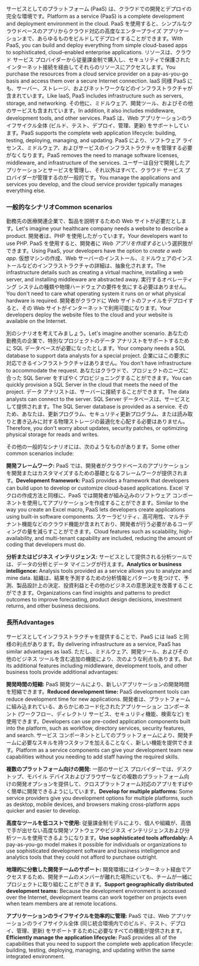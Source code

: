 <span data-ttu-id="a8f3a-101">サービスとしてのプラットフォーム (PaaS) は、クラウドでの開発とデプロイの完全な環境です。</span><span class="sxs-lookup"><span data-stu-id="a8f3a-101">Platform as a service (PaaS) is a complete development and deployment environment in the cloud.</span></span> <span data-ttu-id="a8f3a-102">PaaS を使用すると、シンプルなクラウドベースのアプリからクラウド対応の高度なエンタープライズ アプリケーションまで、あらゆるものをビルドしてデプロイすることができます。</span><span class="sxs-lookup"><span data-stu-id="a8f3a-102">With PaaS, you can build and deploy everything from simple cloud-based apps to sophisticated, cloud-enabled enterprise applications.</span></span> <span data-ttu-id="a8f3a-103">リソースは、クラウド サービス プロバイダーから従量課金制で購入し、セキュリティで保護されたインターネット接続を経由してそれらのリソースにアクセスします。</span><span class="sxs-lookup"><span data-stu-id="a8f3a-103">You purchase the resources from a cloud service provider on a pay-as-you-go basis and access them over a secure Internet connection.</span></span> <span data-ttu-id="a8f3a-104">IaaS 同様 PaaS にも、サーバー、ストレージ、およびネットワークなどのインフラストラクチャが含まれています。</span><span class="sxs-lookup"><span data-stu-id="a8f3a-104">Like IaaS, PaaS includes infrastructure such as servers, storage, and networking.</span></span> <span data-ttu-id="a8f3a-105">その他に、ミドルウェア、開発ツール、およびその他のサービスも含まれています。</span><span class="sxs-lookup"><span data-stu-id="a8f3a-105">In addition, it also includes middleware, development tools, and other services.</span></span> <span data-ttu-id="a8f3a-106">PaaS は、Web アプリケーションのライフサイクル全体 (ビルド、テスト、デプロイ、管理、更新) をサポートしています。</span><span class="sxs-lookup"><span data-stu-id="a8f3a-106">PaaS supports the complete web application lifecycle: building, testing, deploying, managing, and updating.</span></span> <span data-ttu-id="a8f3a-107">PaaS により、ソフトウェア ライセンス、ミドルウェア、およびサービスのインフラストラクチャを管理する必要がなくなります。</span><span class="sxs-lookup"><span data-stu-id="a8f3a-107">PaaS removes the need to manage software licenses, middleware, and infrastructure of the services.</span></span> <span data-ttu-id="a8f3a-108">ユーザーは自分で開発したアプリケーションとサービスを管理し、それ以外はすべて、クラウド サービス プロバイダーが管理するのが一般的です。</span><span class="sxs-lookup"><span data-stu-id="a8f3a-108">You manage the applications and services you develop, and the cloud service provider typically manages everything else.</span></span>

### <a name="common-scenarios"></a><span data-ttu-id="a8f3a-109">一般的なシナリオ</span><span class="sxs-lookup"><span data-stu-id="a8f3a-109">Common scenarios</span></span>

<span data-ttu-id="a8f3a-110">勤務先の医療関連企業で、製品を説明するための Web サイトが必要だとします。</span><span class="sxs-lookup"><span data-stu-id="a8f3a-110">Let's imagine your healthcare company needs a website to describe a product.</span></span> <span data-ttu-id="a8f3a-111">開発者は、PHP を使用したがっています。</span><span class="sxs-lookup"><span data-stu-id="a8f3a-111">Your developers want to use PHP.</span></span> <span data-ttu-id="a8f3a-112">PaaS を使用すると、開発者に *Web アプリを作成する*という選択肢ができます。</span><span class="sxs-lookup"><span data-stu-id="a8f3a-112">Using PaaS, your developers have the option to *create a web app*.</span></span> <span data-ttu-id="a8f3a-113">仮想マシンの作成、Web サーバーのインストール、ミドルウェアのインストールなどのインフラストラクチャの詳細は、抽象化されます。</span><span class="sxs-lookup"><span data-stu-id="a8f3a-113">The infrastructure details such as creating a virtual machine, installing a web server, and installing middleware are abstracted away.</span></span> <span data-ttu-id="a8f3a-114">実行するオペレーティング システムの種類や物理ハードウェアの要件を気にする必要はありません。</span><span class="sxs-lookup"><span data-stu-id="a8f3a-114">You don't need to care what operating system it runs on or what physical hardware is required.</span></span> <span data-ttu-id="a8f3a-115">開発者がクラウドに Web サイトのファイルをデプロイすると、その Web サイトがインターネットで利用可能になります。</span><span class="sxs-lookup"><span data-stu-id="a8f3a-115">Your developers deploy the website files to the cloud and your website is available on the Internet.</span></span>

<span data-ttu-id="a8f3a-116">別のシナリオを考えてみましょう。</span><span class="sxs-lookup"><span data-stu-id="a8f3a-116">Let's imagine another scenario.</span></span> <span data-ttu-id="a8f3a-117">あなたの勤務先の企業で、特別なプロジェクトのデータ アナリストをサポートするために SQL データベースが必要になったとします。</span><span class="sxs-lookup"><span data-stu-id="a8f3a-117">Your company needs a SQL database to support data analysts for a special project.</span></span> <span data-ttu-id="a8f3a-118">企業にはこの要求に対応できるインフラストラクチャはありません。</span><span class="sxs-lookup"><span data-stu-id="a8f3a-118">You don't have infrastructure to accommodate the request.</span></span> <span data-ttu-id="a8f3a-119">あなたはクラウドで、プロジェクトのニーズに合った SQL Server をすばやくプロビジョニングすることができます。</span><span class="sxs-lookup"><span data-stu-id="a8f3a-119">You can quickly provision a SQL Server in the cloud that meets the need of the project.</span></span> <span data-ttu-id="a8f3a-120">データ アナリストは、サーバーに接続することができます。</span><span class="sxs-lookup"><span data-stu-id="a8f3a-120">The data analysts can connect to the server.</span></span> <span data-ttu-id="a8f3a-121">SQL Server データベースは、サービスとして提供されます。</span><span class="sxs-lookup"><span data-stu-id="a8f3a-121">The SQL Server database is provided as a service.</span></span> <span data-ttu-id="a8f3a-122">そのため、あなたは、更新プログラム、セキュリティ更新プログラム、または読み取りと書き込みに対する物理ストレージの最適化を心配する必要はありません。</span><span class="sxs-lookup"><span data-stu-id="a8f3a-122">Therefore, you don't worry about updates, security patches, or optimizing physical storage for reads and writes.</span></span>

<span data-ttu-id="a8f3a-123">その他の一般的なシナリオには、次のようなものがあります。</span><span class="sxs-lookup"><span data-stu-id="a8f3a-123">Some other common scenarios include:</span></span>

<span data-ttu-id="a8f3a-124">**開発フレームワーク:** PaaS では、開発者がクラウドベースのアプリケーションを開発またはカスタマイズするための基礎となるフレームワークが提供されます。</span><span class="sxs-lookup"><span data-stu-id="a8f3a-124">**Development framework:** PaaS provides a framework that developers can build upon to develop or customize cloud-based applications.</span></span> <span data-ttu-id="a8f3a-125">Excel マクロの作成方法と同様に、PaaS では開発者が組み込みのソフトウェア コンポーネントを使用してアプリケーションを作成することができます。</span><span class="sxs-lookup"><span data-stu-id="a8f3a-125">Similar to the way you create an Excel macro, PaaS lets developers create applications using built-in software components.</span></span> <span data-ttu-id="a8f3a-126">スケーラビリティ、高可用性、マルチテナント機能などのクラウド機能が含まれており、開発者が行う必要があるコーディングの量を減らすことができます。</span><span class="sxs-lookup"><span data-stu-id="a8f3a-126">Cloud features such as scalability, high-availability, and multi-tenant capability are included, reducing the amount of coding that developers must do.</span></span>

<span data-ttu-id="a8f3a-127">**分析またはビジネス インテリジェンス:** サービスとして提供される分析ツールでは、データの分析とデータ マイニングが行えます。</span><span class="sxs-lookup"><span data-stu-id="a8f3a-127">**Analytics or business intelligence:** Analysis tools provided as a service allows you to analyze and mine data.</span></span> <span data-ttu-id="a8f3a-128">組織は、結果を予測するための分析情報とパターンを見つけて、予測、製品設計上の決定、投資利益とその他のビジネスの意思決定を改善することができます。</span><span class="sxs-lookup"><span data-stu-id="a8f3a-128">Organizations can find insights and patterns to predict outcomes to improve forecasting, product design decisions, investment returns, and other business decisions.</span></span>

### <a name="advantages"></a><span data-ttu-id="a8f3a-129">長所</span><span class="sxs-lookup"><span data-stu-id="a8f3a-129">Advantages</span></span>

<span data-ttu-id="a8f3a-130">サービスとしてインフラストラクチャを提供することで、PaaS には IaaS と同様の利点があります。</span><span class="sxs-lookup"><span data-stu-id="a8f3a-130">By delivering infrastructure as a service, PaaS has similar advantages as IaaS.</span></span> <span data-ttu-id="a8f3a-131">ただし、ミドルウェア、開発ツール、およびその他のビジネス ツールを含む追加の機能により、次のような利点もあります。</span><span class="sxs-lookup"><span data-stu-id="a8f3a-131">But its additional features including middleware, development tools, and other business tools provide additional advantages:</span></span>

<span data-ttu-id="a8f3a-132">**開発時間の短縮:** PaaS 開発ツールにより、新しいアプリケーションの開発時間を短縮できます。</span><span class="sxs-lookup"><span data-stu-id="a8f3a-132">**Reduced development time:** PaaS development tools can reduce development time for new applications.</span></span> <span data-ttu-id="a8f3a-133">開発者は、プラットフォームに組み込まれている、あらかじめコード化されたアプリケーション コンポーネント (ワークフロー、ディレクトリ サービス、セキュリティ機能、検索など) を使用できます。</span><span class="sxs-lookup"><span data-stu-id="a8f3a-133">Developers can use pre-coded application components built into the platform, such as workflow, directory services, security features, and search.</span></span> <span data-ttu-id="a8f3a-134">サービス コンポーネントとしてのプラットフォームにより、開発チームに必要なスキルを持つスタッフを加えることなく、新しい機能を提供できます。</span><span class="sxs-lookup"><span data-stu-id="a8f3a-134">Platform as a service components can give your development team new capabilities without you needing to add staff having the required skills.</span></span>

<span data-ttu-id="a8f3a-135">**複数のプラットフォーム向けの開発:** 一部のサービス プロバイダーでは、デスクトップ、モバイル デバイスおよびブラウザーなどの複数のプラットフォーム向けの開発オプションを提供して、クロスプラットフォーム対応のアプリをすばやく簡単に開発できるようにしています。</span><span class="sxs-lookup"><span data-stu-id="a8f3a-135">**Develop for multiple platforms:** Some service providers give you development options for multiple platforms, such as desktop, mobile devices, and browsers making cross-platform apps quicker and easier to develop.</span></span>

<span data-ttu-id="a8f3a-136">**高度なツールを低コストで使用:** 従量課金制モデルにより、個人や組織が、高価で手が出せない高度な開発ソフトウェアやビジネス インテリジェンスおよび分析ツールを使用できるようになります。</span><span class="sxs-lookup"><span data-stu-id="a8f3a-136">**Use sophisticated tools affordably:** A pay-as-you-go model makes it possible for individuals or organizations to use sophisticated development software and business intelligence and analytics tools that they could not afford to purchase outright.</span></span>

<span data-ttu-id="a8f3a-137">**地理的に分散した開発チームのサポート:** 開発環境にはインターネット経由でアクセスするため、開発チームのメンバーが離れた場所にいても、チームが一緒にプロジェクトに取り組むことができます。</span><span class="sxs-lookup"><span data-stu-id="a8f3a-137">**Support geographically distributed development teams:** Because the development environment is accessed over the Internet, development teams can work together on projects even when team members are at remote locations.</span></span>

<span data-ttu-id="a8f3a-138">**アプリケーションのライフサイクルを効率的に管理:** PaaS では、Web アプリケーションのライフサイクル全体 (同じ統合環境内でのビルド、テスト、デプロイ、管理、更新) をサポートするために必要なすべての機能が提供されます。</span><span class="sxs-lookup"><span data-stu-id="a8f3a-138">**Efficiently manage the application lifecycle:** PaaS provides all of the capabilities that you need to support the complete web application lifecycle: building, testing, deploying, managing, and updating within the same integrated environment.</span></span>
